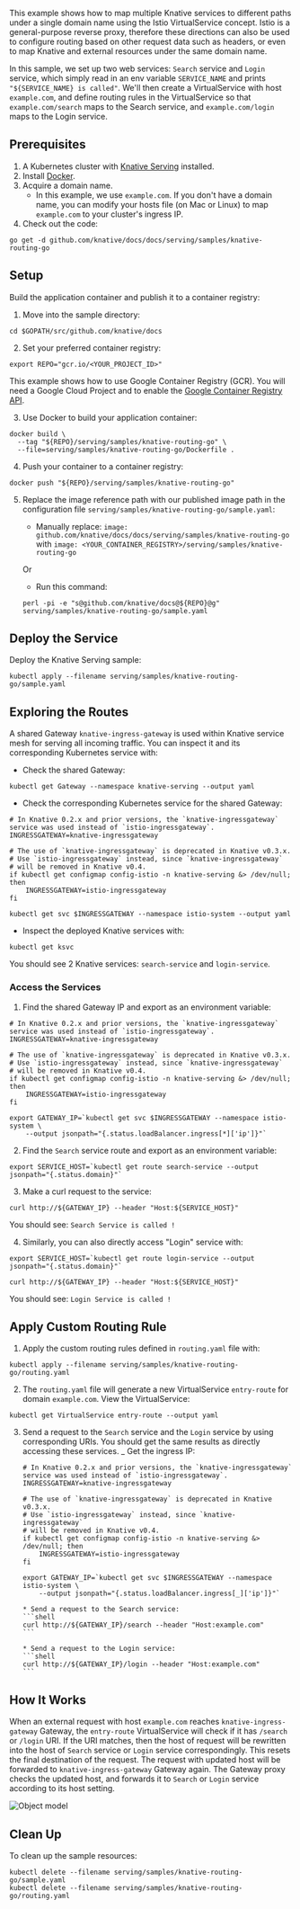 
This example shows how to map multiple Knative services to different paths under
a single domain name using the Istio VirtualService concept. Istio is a
general-purpose reverse proxy, therefore these directions can also be used to
configure routing based on other request data such as headers, or even to map
Knative and external resources under the same domain name.

In this sample, we set up two web services: `Search` service and `Login`
service, which simply read in an env variable `SERVICE_NAME` and prints
`"${SERVICE_NAME} is called"`. We'll then create a VirtualService with host
`example.com`, and define routing rules in the VirtualService so that
`example.com/search` maps to the Search service, and `example.com/login` maps to
the Login service.

## Prerequisites

1. A Kubernetes cluster with
   [Knative Serving](../../../../install/)
   installed.
2. Install
   [Docker](https://docs.docker.com/get-started/#prepare-your-docker-environment).
3. Acquire a domain name.
   - In this example, we use `example.com`. If you don't have a domain name, you
     can modify your hosts file (on Mac or Linux) to map `example.com` to your
     cluster's ingress IP.
4. Check out the code:

```
go get -d github.com/knative/docs/docs/serving/samples/knative-routing-go
```

## Setup

Build the application container and publish it to a container registry:

1. Move into the sample directory:

```shell
cd $GOPATH/src/github.com/knative/docs
```

2. Set your preferred container registry:

```shell
export REPO="gcr.io/<YOUR_PROJECT_ID>"
```

This example shows how to use Google Container Registry (GCR). You will need a
Google Cloud Project and to enable the
[Google Container Registry API](https://console.cloud.google.com/apis/library/containerregistry.googleapis.com).

3. Use Docker to build your application container:

```
docker build \
  --tag "${REPO}/serving/samples/knative-routing-go" \
  --file=serving/samples/knative-routing-go/Dockerfile .
```

4. Push your container to a container registry:

```
docker push "${REPO}/serving/samples/knative-routing-go"
```

5. Replace the image reference path with our published image path in the
   configuration file `serving/samples/knative-routing-go/sample.yaml`:

   - Manually replace:
     `image: github.com/knative/docs/docs/serving/samples/knative-routing-go` with
     `image: <YOUR_CONTAINER_REGISTRY>/serving/samples/knative-routing-go`

   Or

   - Run this command:

   ```
   perl -pi -e "s@github.com/knative/docs@${REPO}@g" serving/samples/knative-routing-go/sample.yaml
   ```

## Deploy the Service

Deploy the Knative Serving sample:

```
kubectl apply --filename serving/samples/knative-routing-go/sample.yaml
```

## Exploring the Routes

A shared Gateway `knative-ingress-gateway` is used within Knative service mesh
for serving all incoming traffic. You can inspect it and its corresponding
Kubernetes service with:

- Check the shared Gateway:

```
kubectl get Gateway --namespace knative-serving --output yaml
```

- Check the corresponding Kubernetes service for the shared Gateway:

```
# In Knative 0.2.x and prior versions, the `knative-ingressgateway` service was used instead of `istio-ingressgateway`.
INGRESSGATEWAY=knative-ingressgateway

# The use of `knative-ingressgateway` is deprecated in Knative v0.3.x.
# Use `istio-ingressgateway` instead, since `knative-ingressgateway`
# will be removed in Knative v0.4.
if kubectl get configmap config-istio -n knative-serving &> /dev/null; then
    INGRESSGATEWAY=istio-ingressgateway
fi

kubectl get svc $INGRESSGATEWAY --namespace istio-system --output yaml
```

- Inspect the deployed Knative services with:

```
kubectl get ksvc
```

You should see 2 Knative services: `search-service` and `login-service`.

### Access the Services

1. Find the shared Gateway IP and export as an environment variable:

```shell
# In Knative 0.2.x and prior versions, the `knative-ingressgateway` service was used instead of `istio-ingressgateway`.
INGRESSGATEWAY=knative-ingressgateway

# The use of `knative-ingressgateway` is deprecated in Knative v0.3.x.
# Use `istio-ingressgateway` instead, since `knative-ingressgateway`
# will be removed in Knative v0.4.
if kubectl get configmap config-istio -n knative-serving &> /dev/null; then
    INGRESSGATEWAY=istio-ingressgateway
fi

export GATEWAY_IP=`kubectl get svc $INGRESSGATEWAY --namespace istio-system \
    --output jsonpath="{.status.loadBalancer.ingress[*]['ip']}"`
```

2. Find the `Search` service route and export as an environment variable:

```shell
export SERVICE_HOST=`kubectl get route search-service --output jsonpath="{.status.domain}"`
```

3. Make a curl request to the service:

```shell
curl http://${GATEWAY_IP} --header "Host:${SERVICE_HOST}"
```

You should see: `Search Service is called !`

4. Similarly, you can also directly access "Login" service with:

```shell
export SERVICE_HOST=`kubectl get route login-service --output jsonpath="{.status.domain}"`
```

```shell
curl http://${GATEWAY_IP} --header "Host:${SERVICE_HOST}"
```

You should see: `Login Service is called !`

## Apply Custom Routing Rule

1. Apply the custom routing rules defined in `routing.yaml` file with:

```
kubectl apply --filename serving/samples/knative-routing-go/routing.yaml
```

2. The `routing.yaml` file will generate a new VirtualService `entry-route` for
   domain `example.com`. View the VirtualService:

```
kubectl get VirtualService entry-route --output yaml
```

3.  Send a request to the `Search` service and the `Login` service by using
    corresponding URIs. You should get the same results as directly accessing
    these services. \_ Get the ingress IP:

    ```shell
    # In Knative 0.2.x and prior versions, the `knative-ingressgateway` service was used instead of `istio-ingressgateway`.
    INGRESSGATEWAY=knative-ingressgateway

    # The use of `knative-ingressgateway` is deprecated in Knative v0.3.x.
    # Use `istio-ingressgateway` instead, since `knative-ingressgateway`
    # will be removed in Knative v0.4.
    if kubectl get configmap config-istio -n knative-serving &> /dev/null; then
        INGRESSGATEWAY=istio-ingressgateway
    fi

    export GATEWAY_IP=`kubectl get svc $INGRESSGATEWAY --namespace istio-system \
        --output jsonpath="{.status.loadBalancer.ingress[_]['ip']}"`
    ```

        * Send a request to the Search service:
        ```shell
        curl http://${GATEWAY_IP}/search --header "Host:example.com"
        ```

        * Send a request to the Login service:
        ```shell
        curl http://${GATEWAY_IP}/login --header "Host:example.com"
        ```

## How It Works

When an external request with host `example.com` reaches
`knative-ingress-gateway` Gateway, the `entry-route` VirtualService will check
if it has `/search` or `/login` URI. If the URI matches, then the host of
request will be rewritten into the host of `Search` service or `Login` service
correspondingly. This resets the final destination of the request. The request
with updated host will be forwarded to `knative-ingress-gateway` Gateway again.
The Gateway proxy checks the updated host, and forwards it to `Search` or
`Login` service according to its host setting.

![Object model](images/knative-routing-sample-flow.png)

## Clean Up

To clean up the sample resources:

```
kubectl delete --filename serving/samples/knative-routing-go/sample.yaml
kubectl delete --filename serving/samples/knative-routing-go/routing.yaml
```

